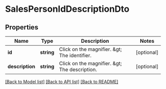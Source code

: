 # SalesPersonIdDescriptionDto

## Properties
Name | Type | Description | Notes
------------ | ------------- | ------------- | -------------
**id** | **string** | Click on the magnifier. &amp;gt; The identifier. | [optional] 
**description** | **string** | Click on the magnifier. &amp;gt; The description. | [optional] 

[[Back to Model list]](../README.md#documentation-for-models) [[Back to API list]](../README.md#documentation-for-api-endpoints) [[Back to README]](../README.md)


